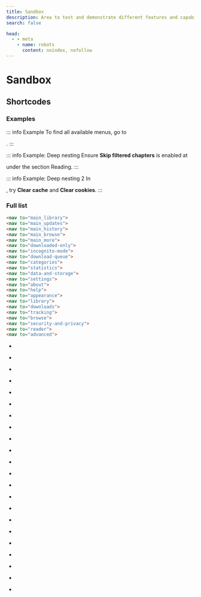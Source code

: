 ```yaml
---
title: Sandbox
description: Area to test and demonstrate different features and capabilities.
search: false

head:
  - - meta
    - name: robots
      content: noindex, nofollow
---
```


# Sandbox

## Shortcodes

### Examples
::: info Example
To find all available menus, go to <nav to="main_more">.
:::

::: info Example: Deep nesting
Ensure **Skip filtered chapters** is enabled at <nav to="reader"> under the section Reading.
:::

::: info Example: Deep nesting 2
In <nav to="advanced">, try **Clear cache** and **Clear cookies**.
:::

### Full list

```html
<nav to="main_library">
<nav to="main_updates">
<nav to="main_history">
<nav to="main_browse">
<nav to="main_more">
<nav to="downloaded-only">
<nav to="incognito-mode">
<nav to="download-queue">
<nav to="categories">
<nav to="statistics">
<nav to="data-and-storage">
<nav to="settings">
<nav to="about">
<nav to="help">
<nav to="appearance">
<nav to="library">
<nav to="downloads">
<nav to="tracking">
<nav to="browse">
<nav to="security-and-privacy">
<nav to="reader">
<nav to="advanced">
```
- <nav to="main_library">
- <nav to="main_updates">
- <nav to="main_history">
- <nav to="main_browse">
- <nav to="main_more">
- <nav to="downloaded-only">
- <nav to="incognito-mode">
- <nav to="download-queue">
- <nav to="categories">
- <nav to="statistics">
- <nav to="data-and-storage">
- <nav to="settings">
- <nav to="about">
- <nav to="help">
- <nav to="appearance">
- <nav to="library">
- <nav to="downloads">
- <nav to="tracking">
- <nav to="browse">
- <nav to="security-and-privacy">
- <nav to="reader">
- <nav to="advanced">

<style lang="stylus" scoped>
#full-list + div + ul {
  padding-left: unset
  list-style: none
}
</style>

